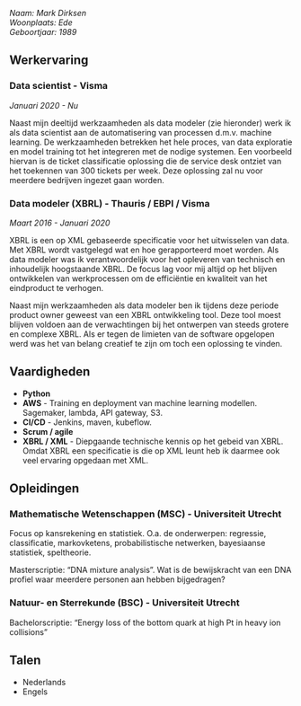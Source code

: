 _Naam: Mark Dirksen  
Woonplaats: Ede  
Geboortjaar: 1989_  

## Werkervaring
### Data scientist - Visma  
_Januari 2020 - Nu_

Naast mijn deeltijd werkzaamheden als data modeler (zie hieronder) werk ik als data scientist aan de automatisering van processen d.m.v. machine learning. De werkzaamheden betrekken het hele proces, van data exploratie en model training tot het integreren met de nodige systemen. Een voorbeeld hiervan is de ticket classificatie oplossing die de service desk ontziet van het toekennen van 300 tickets per week. Deze oplossing zal nu voor meerdere bedrijven ingezet gaan worden.

### Data modeler (XBRL) - Thauris / EBPI / Visma  
_Maart 2016 - Januari 2020_

XBRL is een op XML gebaseerde specificatie voor het uitwisselen van data. Met XBRL wordt vastgelegd wat en hoe gerapporteerd moet worden. Als data modeler was ik verantwoordelijk voor het opleveren van technisch en inhoudelijk hoogstaande XBRL. De focus lag voor mij altijd op het blijven ontwikkelen van werkprocessen om de efficiëntie en kwaliteit van het eindproduct te verhogen.

Naast mijn werkzaamheden als data modeler ben ik tijdens deze periode product owner geweest van een XBRL ontwikkeling tool. Deze tool moest blijven voldoen aan de verwachtingen bij het ontwerpen van steeds grotere en complexe XBRL. Als er tegen de limieten van de software opgelopen werd was het van belang creatief te zijn om toch een oplossing te vinden.

## Vaardigheden
- **Python**  
- **AWS** - Training en deployment van machine learning modellen. Sagemaker, lambda, API gateway, S3.
- **CI/CD** - Jenkins, maven, kubeflow. 
- **Scrum / agile**  
- **XBRL / XML** - Diepgaande technische kennis op het gebeid van XBRL. Omdat XBRL een specificatie is die op XML leunt heb ik daarmee ook veel ervaring opgedaan met XML. 

## Opleidingen
### Mathematische Wetenschappen (MSC) - Universiteit Utrecht
Focus op kansrekening en statistiek. O.a. de onderwerpen: regressie, classificatie, markovketens, probabilistische netwerken, bayesiaanse statistiek, speltheorie.  

Masterscriptie: “DNA mixture analysis”. Wat is de bewijskracht van een DNA profiel waar meerdere personen aan hebben bijgedragen?

### Natuur- en Sterrekunde (BSC) - Universiteit Utrecht
Bachelorscriptie: “Energy loss of the bottom quark at high Pt in heavy ion collisions” 

## Talen
- Nederlands  
- Engels  
